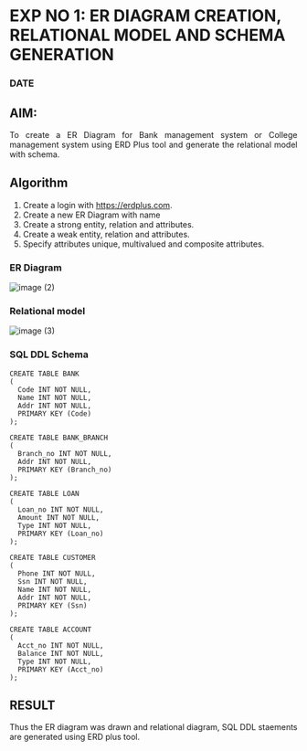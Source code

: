 # EXP NO 1: ER DIAGRAM CREATION, RELATIONAL MODEL AND SCHEMA GENERATION  
### DATE
## AIM:
<div align="justify">
   To create a ER Diagram for Bank management system or College management system using ERD Plus tool and generate the relational model with schema. 
</div>

## Algorithm
1. Create a login with https://erdplus.com.
2. Create a new ER Diagram with name
3. Create a strong entity, relation and attributes.
4. Create a weak entity, relation and attributes.
5. Specify attributes unique, multivalued and composite attributes.

### ER Diagram 
![image (2)](https://github.com/Kalpanareshma/DBMS/assets/122040453/a272272d-7aa3-4d6c-8353-8c9cd5a00c46)



### Relational model
![image (3)](https://github.com/Kalpanareshma/DBMS/assets/122040453/bf56970b-6598-469d-bf3f-37db091eda82)



### SQL DDL Schema 
```
CREATE TABLE BANK
(
  Code INT NOT NULL,
  Name INT NOT NULL,
  Addr INT NOT NULL,
  PRIMARY KEY (Code)
);

CREATE TABLE BANK_BRANCH
(
  Branch_no INT NOT NULL,
  Addr INT NOT NULL,
  PRIMARY KEY (Branch_no)
);

CREATE TABLE LOAN
(
  Loan_no INT NOT NULL,
  Amount INT NOT NULL,
  Type INT NOT NULL,
  PRIMARY KEY (Loan_no)
);

CREATE TABLE CUSTOMER
(
  Phone INT NOT NULL,
  Ssn INT NOT NULL,
  Name INT NOT NULL,
  Addr INT NOT NULL,
  PRIMARY KEY (Ssn)
);

CREATE TABLE ACCOUNT
(
  Acct_no INT NOT NULL,
  Balance INT NOT NULL,
  Type INT NOT NULL,
  PRIMARY KEY (Acct_no)
);

```


## RESULT 
<div align="justify">
Thus the ER diagram was drawn and relational diagram, SQL DDL staements are generated using ERD plus tool.
</div>
